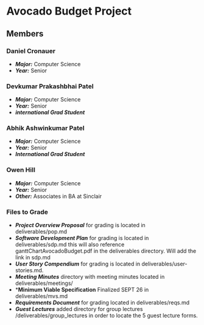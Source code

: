 # Avocado Budget Project

## Members

### Daniel Cronauer
- ***Major:*** Computer Science
- ***Year:*** Senior
### Devkumar Prakashbhai Patel
- ***Major:*** Computer Science
- ***Year:*** Senior
- ***international Grad Student***
### Abhik Ashwinkumar Patel
- ***Major:*** Computer Science
- ***Year:*** Senior
- ***International Grad Student***
### Owen Hill
- ***Major:*** Computer Science
- ***Year:*** Senior
- ***Other:*** Associates in BA at Sinclair

### Files to Grade
- ***Project Overview Proposal*** for grading is located in deliverables/pop.md
- ***Software Development Plan*** for grading is located in deliverables/sdp.md this will also reference ganttChartAvocadoBudget.pdf in the deliverables directory. Will add the link in sdp.md
- ***User Story Compendium*** for grading is located in deliverables/user-stories.md.
- ***Meeting Minutes*** directory with meeting minutes located in deliverables/meetings/
- ***Minimum Viable Specification** Finalized SEPT 26 in deliverables/mvs.md
- ***Requirements Document*** for grading located in deliverables/reqs.md
- ***Guest Lectures*** added directory for group lectures /deliverables/group_lectures in order to locate the 5 guest lecture forms.

